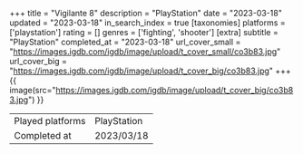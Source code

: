 +++
title = "Vigilante 8"
description = "PlayStation"
date = "2023-03-18"
updated = "2023-03-18"
in_search_index = true
[taxonomies]
platforms = ['playstation']
rating = []
genres = ['fighting', 'shooter']
[extra]
subtitle = "PlayStation"
completed_at = "2023-03-18"
url_cover_small = "https://images.igdb.com/igdb/image/upload/t_cover_small/co3b83.jpg"
url_cover_big = "https://images.igdb.com/igdb/image/upload/t_cover_big/co3b83.jpg"
+++
{{ image(src="https://images.igdb.com/igdb/image/upload/t_cover_big/co3b83.jpg") }}

|              |            |
| ------------ | ---------- |
| Played platforms    | PlayStation |
| Completed at | 2023/03/18 |

